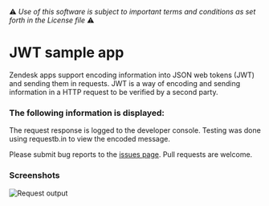 :warning: *Use of this software is subject to important terms and conditions as set forth in the License file* :warning:

# JWT sample app

Zendesk apps support encoding information into JSON web tokens (JWT) and sending them in requests. JWT is a way of encoding and sending information in a HTTP request to be verified by a second party. 

### The following information is displayed:

The request response is  logged to the developer console. Testing was done using requestb.in to view the encoded message.

Please submit bug reports to the [issues page](https://github.com/zendesk/demo_apps/issues). Pull requests are welcome.

### Screenshots

![Request
output](https://s3.amazonaws.com/f.cl.ly/items/3g3m3k2k1m2M1J18191G/jwt_requestbin.png?v=03eb2d45)